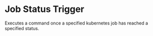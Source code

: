 # Job Status Trigger

Executes a command once a specified kubernetes job has reached a specified status.
